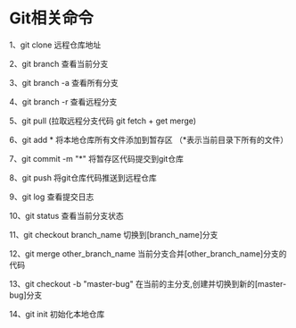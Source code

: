 # Git相关命令

1、git clone 远程仓库地址

2、git branch 查看当前分支

3、git branch -a 查看所有分支

4、git branch -r 查看远程分支

5、git pull (拉取远程分支代码 git fetch + get merge)

6、git add * 将本地仓库所有文件添加到暂存区 （*表示当前目录下所有的文件）

7、git commit -m "*" 将暂存区代码提交到git仓库

8、git push 将git仓库代码推送到远程仓库

9、git log 查看提交日志

10、git status 查看当前分支状态

11、git checkout branch_name 切换到[branch_name]分支

12、git merge other_branch_name 当前分支合并[other_branch_name]分支的代码

13、git checkout -b  "master-bug" 在当前的主分支,创建并切换到新的[master-bug]分支

14、git init 初始化本地仓库
